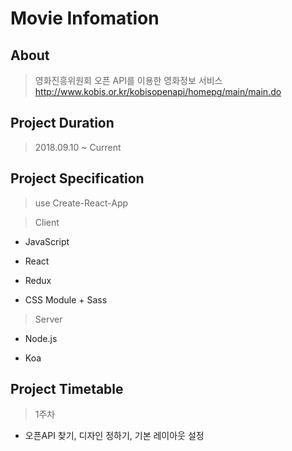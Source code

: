 # <b>Movie Infomation</b>

## <b>About</b>
> 영화진흥위원회 오픈 API를 이용한 영화정보 서비스 http://www.kobis.or.kr/kobisopenapi/homepg/main/main.do


## <b>Project Duration</b>

> 2018.09.10 ~ Current

## <b>Project Specification</b>
> use Create-React-App

> Client
  * JavaScript

  * React

  * Redux

  * CSS Module + Sass

> Server

  * Node.js

  * Koa


## <b>Project Timetable</b>

> 1주차
  * 오픈API 찾기, 디자인 정하기, 기본 레이아웃 설정